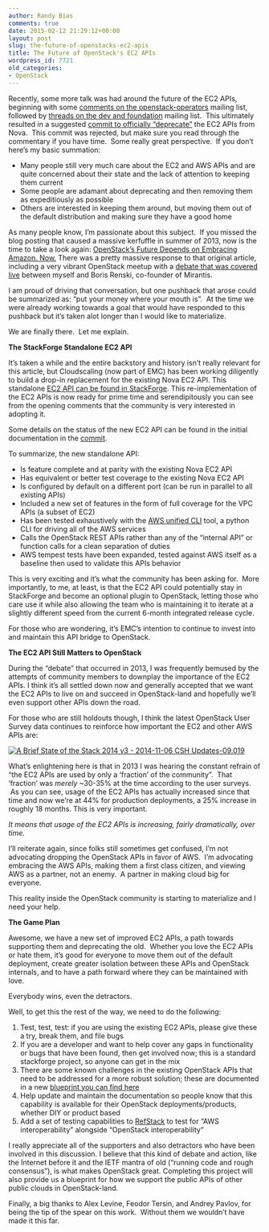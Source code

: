 ```yaml
---
author: Randy Bias
comments: true
date: 2015-02-12 21:29:12+00:00
layout: post
slug: the-future-of-openstacks-ec2-apis
title: The Future of OpenStack's EC2 APIs
wordpress_id: 7721
old_categories:
- OpenStack
---
```


Recently, some more talk was had around the future of the EC2 APIs, beginning with some [comments on the openstack-operators](http://lists.openstack.org/pipermail/openstack-operators/2015-January/006061.html) mailing list, followed by [threads on the dev and foundation](http://lists.openstack.org/pipermail/openstack-dev/2015-February/055730.html) mailing list.  This ultimately resulted in a suggested [commit to officially “deprecate”](https://review.openstack.org/#/c/150929/) the EC2 APIs from Nova.  This commit was rejected, but make sure you read through the commentary if you have time.  Some really great perspective.  If you don’t here’s my basic summation:

  * Many people still very much care about the EC2 and AWS APIs and are quite concerned about their state and the lack of attention to keeping them current
  * Some people are adamant about deprecating and then removing them as expeditiously as possible
  * Others are interested in keeping them around, but moving them out of the default distribution and making sure they have a good home

As many people know, I’m passionate about this subject.  If you missed the blog posting that caused a massive kerfuffle in summer of 2013, now is the time to take a look again: [OpenStack’s Future Depends on Embracing Amazon. Now.](http://www.cloudscaling.com/blog/cloud-computing/openstack-aws/) There was a pretty massive response to that original article, including a very vibrant OpenStack meetup with a [debate that was covered live](https://www.youtube.com/watch?v=W7H5zFWUSVI) between myself and Boris Renski, co-founder of Mirantis. 

I am proud of driving that conversation, but one pushback that arose could be summarized as: “put your money where your mouth is”.  At the time we were already working towards a goal that would have responded to this pushback but it’s taken alot longer than I would like to materialize.

We are finally there.  Let me explain.

**The StackForge Standalone EC2 API**

It’s taken a while and the entire backstory and history isn’t really relevant for this article, but Cloudscaling (now part of EMC) has been working diligently to build a drop-in replacement for the existing Nova EC2 API. This standalone [EC2 API can be found in StackForge](https://github.com/stackforge/ec2-api). This re-implementation of the EC2 APIs is now ready for prime time and serendipitously you can see from the opening comments that the community is very interested in adopting it.

Some details on the status of the new EC2 API can be found in the initial documentation in the [commit](https://review.openstack.org/#/c/147882/4/specs/kilo/ec2-api.rst).

To summarize, the new standalone API:

  * Is feature complete and at parity with the existing Nova EC2 API
  * Has equivalent or better test coverage to the existing Nova EC2 API
  * Is configured by default on a different port (can be run in parallel to all existing APIs)
  * Included a new set of features in the form of full coverage for the VPC APIs (a subset of EC2)
  * Has been tested exhaustively with the [AWS unified CLI](https://github.com/aws/aws-cli) tool, a python CLI for driving all of the AWS services
  * Calls the OpenStack REST APIs rather than any of the “internal API” or function calls for a clean separation of duties
  * AWS tempest tests have been expanded, tested against AWS itself as a baseline then used to validate this APIs behavior

This is very exciting and it’s what the community has been asking for.  More importantly, to me, at least, is that the EC2 API could potentially stay in StackForge and become an optional plugin to OpenStack, letting those who care use it while also allowing the team who is maintaining it to iterate at a slightly different speed from the current 6-month integrated release cycle.

For those who are wondering, it’s EMC’s intention to continue to invest into and maintain this API bridge to OpenStack. 

**The EC2 API Still Matters to OpenStack**

During the “debate” that occurred in 2013, I was frequently bemused by the attempts of community members to downplay the importance of the EC2 APIs. I think it’s all settled down now and generally accepted that we want the EC2 APIs to live on and succeed in OpenStack-land and hopefully we’ll even support other APIs down the road.

For those who are still holdouts though, I think the latest OpenStack User Survey data continues to reinforce how important the EC2 and other AWS APIs are:

[![A Brief State of the Stack 2014 v3 - 2014-11-06 CSH Updates-09.019](http://cloudscaling.com/wp-content/uploads/2015/02/A-Brief-State-of-the-Stack-2014-v3-2014-11-06-CSH-Updates-09.019.jpg)](http://cloudscaling.com/wp-content/uploads/2015/02/A-Brief-State-of-the-Stack-2014-v3-2014-11-06-CSH-Updates-09.019.jpg)

What’s enlightening here is that in 2013 I was hearing the constant refrain of “the EC2 APIs are used by only a ‘fraction’ of the community”.  That ‘fraction’ was *merely* ~30-35% at the time according to the user surveys.  As you can see, usage of the EC2 APIs has actually increased since that time and now we’re at 44% for production deployments, a 25% increase in roughly 18 months. This is very important.

_It means that usage of the EC2 APIs is increasing, fairly dramatically, over time._

I’ll reiterate again, since folks still sometimes get confused, I’m not advocating dropping the OpenStack APIs in favor of AWS.  I’m advocating embracing the AWS APIs, making them a first class citizen, and viewing AWS as a partner, not an enemy.  A partner in making cloud big for everyone.

This reality inside the OpenStack community is starting to materialize and I need your help.

**The Game Plan**

Awesome, we have a new set of improved EC2 APIs, a path towards supporting them and deprecating the old.  Whether you love the EC2 APIs or hate them, it’s good for everyone to move them out of the default deployment, create greater isolation between these APIs and OpenStack internals, and to have a path forward where they can be maintained with love. 

Everybody wins, even the detractors.

Well, to get this the rest of the way, we need to do the following:

  1. Test, test, test: if you are using the existing EC2 APIs, please give these a try, break them, and file bugs
  2. If you are a developer and want to help cover any gaps in functionality or bugs that have been found, then get involved now; this is a standard stackforge project, so anyone can get in the mix
  3. There are some known challenges in the existing OpenStack APIs that need to be addressed for a more robust solution; these are documented in a new [blueprint you can find here](https://review.openstack.org/#/c/153636/)
  4. Help update and maintain the documentation so people know that this capability is available for their OpenStack deployments/products, whether DIY or product based
  5. Add a set of testing capabilities to [RefStack](https://github.com/stackforge/refstack) to test for “AWS interoperability” alongside “OpenStack interoperability” 

I really appreciate all of the supporters and also detractors who have been involved in this discussion. I believe that this kind of debate and action, like the Internet before it and the IETF mantra of old (“running code and rough consensus”), is what makes OpenStack great. Completing this project will also provide us a blueprint for how we support the public APIs of other public clouds in OpenStack-land.

Finally, a big thanks to Alex Levine, Feodor Tersin, and Andrey Pavlov, for being the tip of the spear on this work.  Without them we wouldn’t have made it this far.
